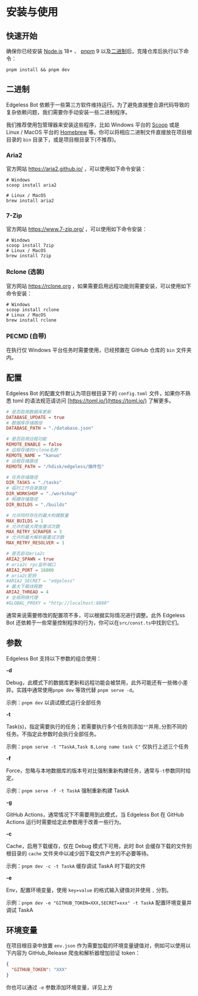 # 安装与使用

## 快速开始

确保你已经安装 [Node.js](https://nodejs.org/) 18+ 、 [pnpm](https://pnpm.io/) 9 以及[二进制](#二进制)后，克隆仓库后执行以下命令：

```shell
pnpm install && pnpm dev
```

## 二进制

Edgeless Bot 依赖于一些第三方软件维持运行。为了避免直接整合源代码导致的复杂依赖问题，我们需要你手动安装一些二进制程序。

我们推荐使用包管理器来安装这些程序，比如 Windows 平台的 [Scoop](https://scoop.sh) 或是 Linux / MacOS 平台的 [Homebrew](https://brew.sh/)
等。你可以将相应二进制文件直接放在项目根目录的 `bin` 目录下，或是项目根目录下(不推荐)。

### Aria2

官方网站 https://aria2.github.io/ ，可以使用如下命令安装：

```shell
# Windows
scoop install aria2

# Linux / MacOS
brew install aria2
```

### 7-Zip

官方网站 https://www.7-zip.org/ ，可以使用如下命令安装：

```shell
# Windows
scoop install 7zip
# Linux / MacOS
brew install 7zip
```

### Rclone (选装)

官方网站 https://rclone.org ，如果需要启用远程功能则需要安装，可以使用如下命令安装：

```shell
# Windows
scoop install rclone
# Linux / MacOS
brew install rclone
```

### PECMD (自带)

在执行仅 Windows 平台任务时需要使用，已经预置在 GitHub 仓库的 `bin` 文件夹内。

## 配置

Edgeless Bot 的配置文件默认为项目根目录下的 `config.toml` 文件，如果你不熟悉 toml 的语法规范请访问 [https://toml.io/](https://toml.io/) 了解更多。

```toml
# 是否启用数据库更新
DATABASE_UPDATE = true
# 数据库存储路径
DATABASE_PATH = "./database.json"

# 是否启用远程功能
REMOTE_ENABLE = false
# 远程存储的rclone名称
REMOTE_NAME = "kanuo"
# 远程存储路径
REMOTE_PATH = "/hdisk/edgeless/插件包"

# 任务存储路径
DIR_TASKS = "./tasks"
# 临时工作目录路径
DIR_WORKSHOP = "./workshop"
# 构建存储路径
DIR_BUILDS = "./builds"

# 允许同时存在的最大构建数量
MAX_BUILDS = 1
# 允许的最大爬虫重试次数
MAX_RETRY_SCRAPER = 3
# 允许的最大解析器重试次数
MAX_RETRY_RESOLVER = 1

# 是否启动aria2c
ARIA2_SPAWN = true
# aria2c rpc监听端口
ARIA2_PORT = 16800
# aria2c密钥
#ARIA2_SECRET = "edgeless"
# 最大下载线程数
ARIA2_THREAD = 4
# 全局网络代理
#GLOBAL_PROXY = "http://localhost:8888"

```

通常来说需要修改的配置项不多，可以根据实际情况进行调整。此外 Edgeless Bot 还依赖于一些常量控制程序的行为，你可以在`src/const.ts`中找到它们。

## 参数

Edgeless Bot 支持以下参数的组合使用：

**-d**

Debug，此模式下的数据库更新和远程功能会被禁用，此外可能还有一些微小差异。实践中通常使用`pnpm dev` 等效代替 `pnpm serve -d`。

示例：`pnpm dev` 以调试模式运行全部任务

**-t**

Task(s)，指定需要执行的任务；若需要执行多个任务则添加`""`并用`,`分割不同的任务。不指定此参数时会执行全部任务。

示例：`pnpm serve -t "TaskA,Task B,Long name task C"` 仅执行上述三个任务

**-f**

Force，忽略与本地数据库的版本号对比强制重新构建任务，通常与`-t`参数同时给定。

示例：`pnpm serve -f -t TaskA` 强制重新构建 TaskA

**-g**

GitHub Actions，通常情况下不需要用到此模式，当 Edgeless Bot 在 GitHub Actions 运行时需要给定此参数用于改善一些行为。

**-c**

Cache，启用下载缓存，仅在 Debug 模式下可用，此时 Bot 会缓存下载的文件到根目录的 `cache` 文件夹中以减少因下载文件产生的不必要等待。

示例：`pnpm dev -c -t TaskA` 缓存调试 TaskA 时下载的文件

**-e**

Env，配置环境变量，使用 `key=value` 的格式输入键值对并使用 `,` 分割。

示例：`pnpm dev -e "GITHUB_TOKEN=XXX,SECRET=xxx" -t TaskA` 配置环境变量并调试 TaskA

## 环境变量

在项目根目录中放置 `env.json` 作为需要加载的环境变量键值对，例如可以使用以下内容为 GitHub_Release 爬虫和解析器增加验证 token：

```json
{
  "GITHUB_TOKEN": "XXX"
}
```

你也可以通过 `-e` 参数添加环境变量，详见上方

